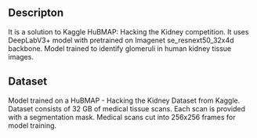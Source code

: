## Descripton
It is a solution to Kaggle HuBMAP: Hacking the Kidney competition. 
It uses DeepLabV3+ model with pretrained on Imagenet se_resnext50_32x4d backbone.
Model trained to identify glomeruli in human kidney tissue images.

## Dataset
Model trained on a HuBMAP - Hacking the Kidney Dataset from Kaggle.
Dataset consists of 32 GB of medical tissue scans. Each scan is provided with a segmentation mask.
Medical scans cut into 256x256 frames for model training.





